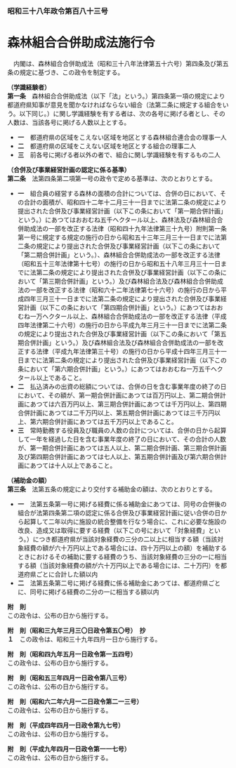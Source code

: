 ### 昭和三十八年政令第百八十三号  
# 森林組合合併助成法施行令  
　内閣は、森林組合合併助成法（昭和三十八年法律第五十六号）第四条及び第五条の規定に基づき、この政令を制定する。  
  
**（学識経験者）**  
**第一条**　森林組合合併助成法（以下「法」という。）第四条第一項の規定により都道府県知事が意見を聞かなければならない組合（法第二条に規定する組合をいう。以下同じ。）に関し学識経験を有する者は、次の各号に掲げる者とし、その人数は、当該各号に掲げる人数以上とする。  
* **一**　都道府県の区域をこえない区域を地区とする森林組合連合会の理事一人  
* **二**　都道府県の区域をこえない区域を地区とする組合の理事二人  
* **三**　前各号に掲げる者以外の者で、組合に関し学識経験を有するもの二人  
  
**（合併及び事業経営計画の認定に係る基準）**  
**第二条**　法第四条第二項第一号の政令で定める基準は、次のとおりとする。  
* **一**　組合員の経営する森林の面積の合計については、合併の日において、その合計の面積が、昭和四十二年十二月三十一日までに法第二条の規定により提出された合併及び事業経営計画（以下この条において「第一期合併計画」という。）にあつてはおおむね五千ヘクタール以上、森林法及び森林組合合併助成法の一部を改正する法律（昭和四十九年法律第三十九号）附則第一条第一号に規定する規定の施行の日から昭和五十三年三月三十一日までに法第二条の規定により提出された合併及び事業経営計画（以下この条において「第二期合併計画」という。）、森林組合合併助成法の一部を改正する法律（昭和五十三年法律第十七号）の施行の日から昭和五十八年三月三十一日までに法第二条の規定により提出された合併及び事業経営計画（以下この条において「第三期合併計画」という。）及び森林組合法及び森林組合合併助成法の一部を改正する法律（昭和六十二年法律第七十六号）の施行の日から平成四年三月三十一日までに法第二条の規定により提出された合併及び事業経営計画（以下この条において「第四期合併計画」という。）にあつてはおおむね一万ヘクタール以上、森林組合合併助成法の一部を改正する法律（平成四年法律第二十六号）の施行の日から平成九年三月三十一日までに法第二条の規定により提出された合併及び事業経営計画（以下この条において「第五期合併計画」という。）及び森林組合法及び森林組合合併助成法の一部を改正する法律（平成九年法律第三十号）の施行の日から平成十四年三月三十一日までに法第二条の規定により提出された合併及び事業経営計画（以下この条において「第六期合併計画」という。）にあつてはおおむね一万五千ヘクタール以上であること。  
* **二**　払込済みの出資の総額については、合併の日を含む事業年度の終了の日において、その額が、第一期合併計画にあつては百万円以上、第二期合併計画にあつては六百万円以上、第三期合併計画にあつては千万円以上、第四期合併計画にあつては二千万円以上、第五期合併計画にあつては三千万円以上、第六期合併計画にあつては五千万円以上であること。  
* **三**　常時勤務する役員及び職員の人数の合計については、合併の日から起算して一年を経過した日を含む事業年度の終了の日において、その合計の人数が、第一期合併計画にあつては五人以上、第二期合併計画、第三期合併計画及び第四期合併計画にあつては七人以上、第五期合併計画及び第六期合併計画にあつては十人以上であること。  
  
**（補助金の額）**  
**第三条**　法第五条の規定により交付する補助金の額は、次のとおりとする。  
* **一**　法第五条第一号に掲げる経費に係る補助金にあつては、同号の合併後の組合が法第四条第二項の認定に係る合併及び事業経営計画に従い合併の日から起算して二年以内に施設の統合整備を行なう場合に、これに必要な施設の改良、造成又は取得に要する経費（以下この号において「対象経費」という。）につき都道府県が当該対象経費の三分の二以上に相当する額（当該対象経費の額が六十万円以上である場合には、四十万円以上の額）を補助するときにおけるその補助に要する経費のうち、当該対象経費の三分の一に相当する額（当該対象経費の額が六十万円以上である場合には、二十万円）を都道府県ごとに合計した額以内  
* **二**　法第五条第二号に掲げる経費に係る補助金にあつては、都道府県ごとに、同号に掲げる経費の二分の一に相当する額以内  
  
**附　則**  
この政令は、公布の日から施行する。  
  
**附　則（昭和三九年三月三〇日政令第五〇号）　抄**  
**１**　この政令は、昭和三十九年四月一日から施行する。  
  
**附　則（昭和四九年五月一日政令第一五四号）**  
この政令は、公布の日から施行する。  
  
**附　則（昭和五三年四月一日政令第八三号）**  
この政令は、公布の日から施行する。  
  
**附　則（昭和六二年六月一二日政令第二一三号）**  
この政令は、公布の日から施行する。  
  
**附　則（平成四年四月一日政令第九七号）**  
この政令は、公布の日から施行する。  
  
**附　則（平成九年四月一日政令第一一七号）**  
この政令は、公布の日から施行する。  
  
